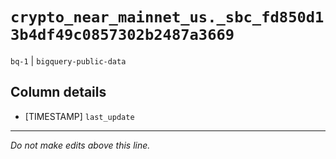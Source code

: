 # `crypto_near_mainnet_us._sbc_fd850d13b4df49c0857302b2487a3669`
`bq-1` | `bigquery-public-data`

## Column details
* [TIMESTAMP] `last_update`

-------------------------------------------------------------------------------
*Do not make edits above this line.*
